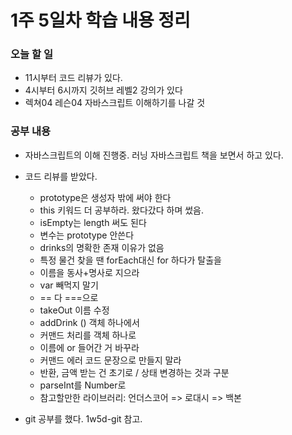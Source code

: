 # 1주 5일차 학습 내용 정리
### 오늘 할 일
- 11시부터 코드 리뷰가 있다.
- 4시부터 6시까지 깃허브 레벨2 강의가 있다
- 렉쳐04 레슨04 자바스크립트 이해하기를 나갈 것
### 공부 내용
- 자바스크립트의 이해 진행중. 러닝 자바스크립트 책을 보면서 하고 있다.
- 코드 리뷰를 받았다.
	- prototype은 생성자 밖에 써야 한다
	- this 키워드 더 공부하라. 왔다갔다 하며 썼음.
	- isEmpty는 length 써도 된다
	- 변수는 prototype 안쓴다
	- drinks의 명확한 존재 이유가 없음
	- 특정 물건 찾을 땐 forEach대신 for 하다가 탈출을
	- 이름을 동사+명사로 지으라
	- var 빼먹지 말기
	- == 다 ===으로
	- takeOut 이름 수정
	- addDrink () 객체 하나에서
	- 커맨드 처리를 객체 하나로
	- 이름에 or 들어간 거 바꾸라
	- 커맨드 에러 코드 문장으로 만들지 말라
	- 반환, 금액 받는 건 초기로 / 상태 변경하는 것과 구분
	- parseInt를 Number로
  - 참고할만한 라이브러리: 언더스코어 => 로대시 => 백본

- git 공부를 했다. 1w5d-git 참고.